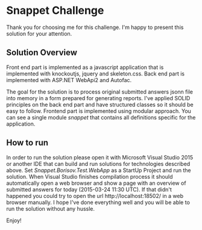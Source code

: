 Snappet Challenge
===

Thank you for choosing me for this challenge. I'm happy to present this solution for your attention.

Solution Overview
---

Front end part is implemented as a javascript application that is implemented with knockoutjs, jquery and skeleton.css.
Back end part is implemented with ASP.NET WebApi2 and Autofac.

The goal for the solution is to process original submitted answers jsonn file into memory in a form prepared for generating reports.
I've applied SOLID principles on the back end part and have structured classes so it should be easy to follow.
Frontend part is implemented using modular approach. You can see a single module *snappet* that contains all definitions specific for the application.

How to run
---

In order to run the solution please open it with Microsoft Visual Studio 2015 or another IDE that can build and run solutions for technologies described above.
Set *Snappet.Borisov.Test.WebApp* as a StartUp Project and run the solution.
When Visual Studio finishes compilation process it should automatically open a web browser and show a page with an overview of submitted answers for today (2015-03-24 11:30 UTC).
If that didn't happened you could try to open the url http://localhost:18502/ in a web browser manually.
I hope I've done everything well and you will be able to run the solution without any hussle.

Enjoy!
